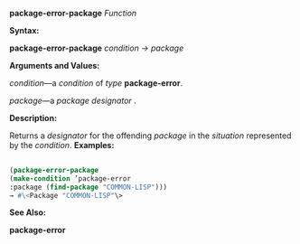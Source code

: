 **package-error-package** *Function* 



**Syntax:** 



**package-error-package** *condition → package* 



**Arguments and Values:** 



*condition*—a *condition* of *type* **package-error**. 



*package*—a *package designator* . 



**Description:** 



Returns a *designator* for the offending *package* in the *situation* represented by the *condition*. **Examples:**
```lisp
 
(package-error-package 
(make-condition ’package-error 
:package (find-package "COMMON-LISP"))) 
→ #\<Package "COMMON-LISP"\> 

```
**See Also:** 



**package-error** 






